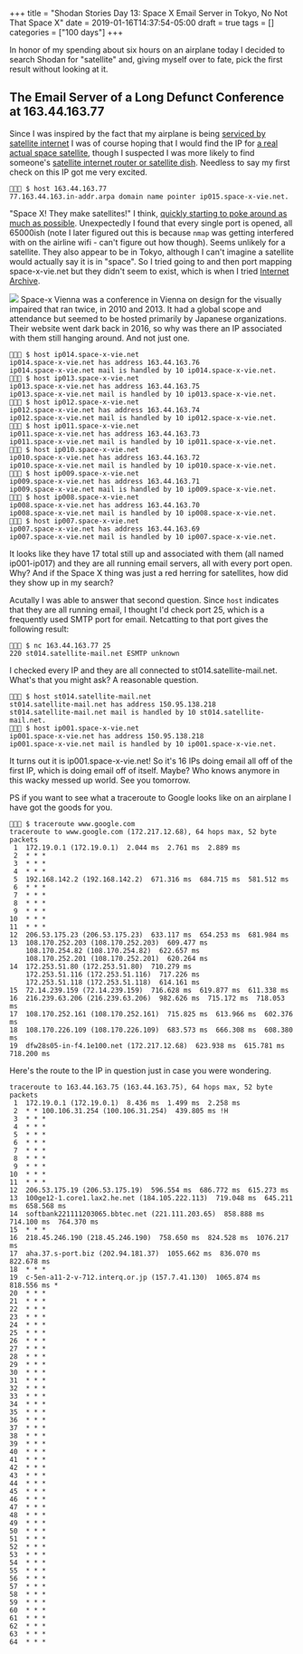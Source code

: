 +++
title = "Shodan Stories Day 13: Space X Email Server in Tokyo, No Not That Space X"
date = 2019-01-16T14:37:54-05:00
draft = true
tags = []
categories = ["100 days"]
+++

In honor of my spending about six hours on an airplane today I decided to search Shodan for "satellite" and, giving myself over to fate, pick the first result without looking at it.

## The Email Server of a Long Defunct Conference at 163.44.163.77
Since I was inspired by the fact that my airplane is being [serviced by satellite internet](https://en.wikipedia.org/wiki/Viasat,_Inc.) I was of course hoping that I would find the IP for [a real actual space satellite](https://www.quora.com/Do-communication-satellites-have-ip-addresses-If-so-what-are-they), though I suspected I was more likely to find someone's [satellite internet router or satellite dish](https://www.dish.com/internet/). Needless to say my first check on this IP got me very excited.
```
👻🌵🔮 $ host 163.44.163.77
77.163.44.163.in-addr.arpa domain name pointer ip015.space-x-vie.net.
```
"Space X! They make satellites!" I think, [quickly starting to poke around as much as possible](https://www.alphr.com/space/1008632/Elon-Musk-SpaceX-Starlink-internet). Unexpectedly I found that every single port is opened, all 65000ish (note I later figured out this is because `nmap` was getting interfered with on the airline wifi - can't figure out how though). Seems unlikely for a satellite. They also appear to be in Tokyo, although I can't imagine a satellite would actually say it is in "space". So I tried going to and then port mapping space-x-vie.net but they didn't seem to exist, which is when I tried [Internet Archive](https://web.archive.org/web/20101201080921/http://www.space-x-vie.net:80/s).

![](/images/100Days/Day13/space-x2010.png)
Space-x Vienna was a conference in Vienna on design for the visually impaired that ran twice, in 2010 and 2013. It had a global scope and attendance but seemed to be hosted primarily by Japanese organizations. Their website went dark back in 2016, so why was there an IP associated with them still hanging around. And not just one.
```
👻🌵🔮 $ host ip014.space-x-vie.net
ip014.space-x-vie.net has address 163.44.163.76
ip014.space-x-vie.net mail is handled by 10 ip014.space-x-vie.net.
👻🌵🔮 $ host ip013.space-x-vie.net
ip013.space-x-vie.net has address 163.44.163.75
ip013.space-x-vie.net mail is handled by 10 ip013.space-x-vie.net.
👻🌵🔮 $ host ip012.space-x-vie.net
ip012.space-x-vie.net has address 163.44.163.74
ip012.space-x-vie.net mail is handled by 10 ip012.space-x-vie.net.
👻🌵🔮 $ host ip011.space-x-vie.net
ip011.space-x-vie.net has address 163.44.163.73
ip011.space-x-vie.net mail is handled by 10 ip011.space-x-vie.net.
👻🌵🔮 $ host ip010.space-x-vie.net
ip010.space-x-vie.net has address 163.44.163.72
ip010.space-x-vie.net mail is handled by 10 ip010.space-x-vie.net.
👻🌵🔮 $ host ip009.space-x-vie.net
ip009.space-x-vie.net has address 163.44.163.71
ip009.space-x-vie.net mail is handled by 10 ip009.space-x-vie.net.
👻🌵🔮 $ host ip008.space-x-vie.net
ip008.space-x-vie.net has address 163.44.163.70
ip008.space-x-vie.net mail is handled by 10 ip008.space-x-vie.net.
👻🌵🔮 $ host ip007.space-x-vie.net
ip007.space-x-vie.net has address 163.44.163.69
ip007.space-x-vie.net mail is handled by 10 ip007.space-x-vie.net.
```
It looks like they have 17 total still up and associated with them (all named ip001-ip017) and they are all running email servers, all with every port open. Why? And if the Space X thing was just a red herring for satellites, how did they show up in my search?

Acutally I was able to answer that second question. Since `host` indicates that they are all running email, I thought I'd check port 25, which is a frequently used SMTP port for email. Netcatting to that port gives the following result:
```
👻🌵🔮 $ nc 163.44.163.77 25
220 st014.satellite-mail.net ESMTP unknown
```
I checked every IP and they are all connected to st014.satellite-mail.net. What's that you might ask? A reasonable question.
```
👻🌵🔮 $ host st014.satellite-mail.net
st014.satellite-mail.net has address 150.95.138.218
st014.satellite-mail.net mail is handled by 10 st014.satellite-mail.net.
👻🌵🔮 $ host ip001.space-x-vie.net
ip001.space-x-vie.net has address 150.95.138.218
ip001.space-x-vie.net mail is handled by 10 ip001.space-x-vie.net.
```
It turns out it is ip001.space-x-vie.net! So it's 16 IPs doing email all off of the first IP, which is doing email off of itself. Maybe? Who knows anymore in this wacky messed up world. See you tomorrow.


PS if you want to see what a traceroute to Google looks like on an airplane I have got the goods for you.
```
👻🌵🔮 $ traceroute www.google.com
traceroute to www.google.com (172.217.12.68), 64 hops max, 52 byte packets
 1  172.19.0.1 (172.19.0.1)  2.044 ms  2.761 ms  2.889 ms
 2  * * *
 3  * * *
 4  * * *
 5  192.168.142.2 (192.168.142.2)  671.316 ms  684.715 ms  581.512 ms
 6  * * *
 7  * * *
 8  * * *
 9  * * *
10  * * *
11  * * *
12  206.53.175.23 (206.53.175.23)  633.117 ms  654.253 ms  681.984 ms
13  108.170.252.203 (108.170.252.203)  609.477 ms
    108.170.254.82 (108.170.254.82)  622.657 ms
    108.170.252.201 (108.170.252.201)  620.264 ms
14  172.253.51.80 (172.253.51.80)  710.279 ms
    172.253.51.116 (172.253.51.116)  717.226 ms
    172.253.51.118 (172.253.51.118)  614.161 ms
15  72.14.239.159 (72.14.239.159)  716.628 ms  619.877 ms  611.338 ms
16  216.239.63.206 (216.239.63.206)  982.626 ms  715.172 ms  718.053 ms
17  108.170.252.161 (108.170.252.161)  715.825 ms  613.966 ms  602.376 ms
18  108.170.226.109 (108.170.226.109)  683.573 ms  666.308 ms  608.380 ms
19  dfw28s05-in-f4.1e100.net (172.217.12.68)  623.938 ms  615.781 ms  718.200 ms
```

Here's the route to the IP in question just in case you were wondering.
```🌵🔮 $ traceroute 163.44.163.75
traceroute to 163.44.163.75 (163.44.163.75), 64 hops max, 52 byte packets
 1  172.19.0.1 (172.19.0.1)  8.436 ms  1.499 ms  2.258 ms
 2  * * 100.106.31.254 (100.106.31.254)  439.805 ms !H
 3  * * *
 4  * * *
 5  * * *
 6  * * *
 7  * * *
 8  * * *
 9  * * *
10  * * *
11  * * *
12  206.53.175.19 (206.53.175.19)  596.554 ms  686.772 ms  615.273 ms
13  100ge12-1.core1.lax2.he.net (184.105.222.113)  719.048 ms  645.211 ms  658.568 ms
14  softbank221111203065.bbtec.net (221.111.203.65)  858.888 ms  714.100 ms  764.370 ms
15  * * *
16  218.45.246.190 (218.45.246.190)  758.650 ms  824.528 ms  1076.217 ms
17  aha.37.s-port.biz (202.94.181.37)  1055.662 ms  836.070 ms  822.678 ms
18  * * *
19  c-5en-a11-2-v-712.interq.or.jp (157.7.41.130)  1065.874 ms  818.556 ms *
20  * * *
21  * * *
22  * * *
23  * * *
24  * * *
25  * * *
26  * * *
27  * * *
28  * * *
29  * * *
30  * * *
31  * * *
32  * * *
33  * * *
34  * * *
35  * * *
36  * * *
37  * * *
38  * * *
39  * * *
40  * * *
41  * * *
42  * * *
43  * * *
44  * * *
45  * * *
46  * * *
47  * * *
48  * * *
49  * * *
50  * * *
51  * * *
52  * * *
53  * * *
54  * * *
55  * * *
56  * * *
57  * * *
58  * * *
59  * * *
60  * * *
61  * * *
62  * * *
63  * * *
64  * * *
```
